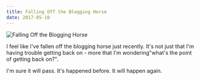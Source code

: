 ```yaml
---
title: Falling Off the Blogging Horse
date: 2017-05-10
---
```


![Falling Off the Blogging Horse](https://source.unsplash.com/_nRpqIBM40Q/1600x900)

I feel like I've fallen off the blogging horse just recently. It's not just that I'm having trouble getting back on - more that I'm wondering"what's the point of getting back on?".

I'm sure it will pass. It's happened before. It will happen again.